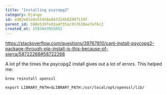```yaml
---
title: "Installing psycopg2"
category: Django
id: ed02e01e0a554d8a843324b82997119f
parent_id: 598e539fe93a4f35ac917630ae7ef6c2
created_at: 1593443955652
---
```


https://stackoverflow.com/questions/39767810/cant-install-psycopg2-package-through-pip-install-is-this-because-of-sierra/58722268#58722268

A lot pf the times the psycopg2 install gives out a lot of errors. This helped me:

```
brew reinstall openssl

export LIBRARY_PATH=$LIBRARY_PATH:/usr/local/opt/openssl/lib/
```
                